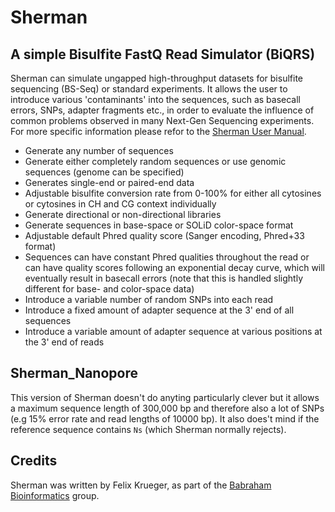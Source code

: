 # Sherman
## A simple Bisulfite FastQ Read Simulator (BiQRS)


Sherman can simulate ungapped high-throughput datasets for bisulfite sequencing (BS-Seq) or standard experiments. It allows the user to introduce various 'contaminants' into the sequences, such as basecall errors, SNPs, adapter fragments etc., in order to evaluate the influence of common problems observed in many Next-Gen Sequencing experiments. For more specific information please refor to the [Sherman User Manual](Sherman_User_Manual.md).

- Generate any number of sequences
- Generate either completely random sequences or use genomic sequences (genome can be specified)
- Generates single-end or paired-end data
- Adjustable bisulfite conversion rate from 0-100% for either all cytosines or cytosines in CH and CG context individually
- Generate directional or non-directional libraries
- Generate sequences in base-space or SOLiD color-space format
- Adjustable default Phred quality score (Sanger encoding, Phred+33 format)
- Sequences can have constant Phred qualities throughout the read or can have quality scores following an exponential decay curve, which will eventually result in basecall errors (note that this is handled slightly different for base- and color-space data)
- Introduce a variable number of random SNPs into each read
- Introduce a fixed amount of adapter sequence at the 3' end of all sequences
- Introduce a variable amount of adapter sequence at various positions at the 3' end of reads

## Sherman_Nanopore

This version of Sherman doesn't do anyting particularly clever but it allows a maximum sequence length of 300,000 bp and therefore also a lot of SNPs (e.g 15% error rate and read lengths of 10000 bp). It also does't mind if the reference sequence contains `Ns` (which Sherman normally rejects). 

## Credits

Sherman was written by Felix Krueger, as part of the [Babraham Bioinformatics](https://www.bioinformatics.babraham.ac.uk/projects/sherman/) group.
